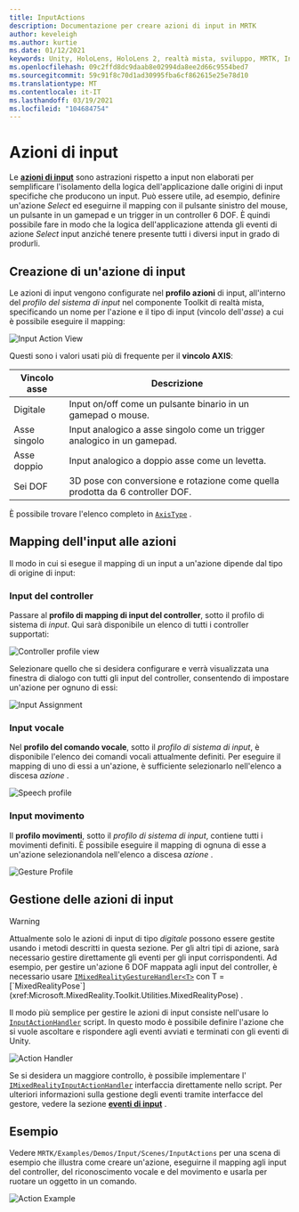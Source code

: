 ```yaml
---
title: InputActions
description: Documentazione per creare azioni di input in MRTK
author: keveleigh
ms.author: kurtie
ms.date: 01/12/2021
keywords: Unity, HoloLens, HoloLens 2, realtà mista, sviluppo, MRTK, InputActions,
ms.openlocfilehash: 09c2ffd8dc9daab8e02994da8ee2d66c9554bed7
ms.sourcegitcommit: 59c91f8c70d1ad30995fba6cf862615e25e78d10
ms.translationtype: MT
ms.contentlocale: it-IT
ms.lasthandoff: 03/19/2021
ms.locfileid: "104684754"
---
```

# <a name="input-actions"></a>Azioni di input

Le [**azioni di input**](InputActions.md) sono astrazioni rispetto a input non elaborati per semplificare l'isolamento della logica dell'applicazione dalle origini di input specifiche che producono un input. Può essere utile, ad esempio, definire un'azione *Select* ed eseguirne il mapping con il pulsante sinistro del mouse, un pulsante in un gamepad e un trigger in un controller 6 DOF. È quindi possibile fare in modo che la logica dell'applicazione attenda gli eventi di azione *Select* input anziché tenere presente tutti i diversi input in grado di produrli.

## <a name="creating-an-input-action"></a>Creazione di un'azione di input

Le azioni di input vengono configurate nel **profilo azioni** di input, all'interno del *profilo del sistema di input* nel componente Toolkit di realtà mista, specificando un nome per l'azione e il tipo di input (vincolo dell'*asse*) a cui è possibile eseguire il mapping:

<img src="../images/input/InputActions.png" style="max-width:100%;" alt="Input Action View">

Questi sono i valori usati più di frequente per il **vincolo AXIS**:

Vincolo asse | Descrizione
--- | ---
Digitale | Input on/off come un pulsante binario in un gamepad o mouse.
Asse singolo | Input analogico a asse singolo come un trigger analogico in un gamepad.
Asse doppio | Input analogico a doppio asse come un levetta.
Sei DOF | 3D pose con conversione e rotazione come quella prodotta da 6 controller DOF.

È possibile trovare l'elenco completo in [`AxisType`](xref:Microsoft.MixedReality.Toolkit.Utilities.AxisType) .

## <a name="mapping-input-to-actions"></a>Mapping dell'input alle azioni

Il modo in cui si esegue il mapping di un input a un'azione dipende dal tipo di origine di input:

### <a name="controller-input"></a>Input del controller

Passare al **profilo di mapping di input del controller**, sotto il profilo di sistema di *input*. Qui sarà disponibile un elenco di tutti i controller supportati:

<img src="../images/input/ControllerInputMappingProfile.PNG" style="max-width:100%;" alt="Controller profile view">

Selezionare quello che si desidera configurare e verrà visualizzata una finestra di dialogo con tutti gli input del controller, consentendo di impostare un'azione per ognuno di essi:

<img src="../images/input/InputActionAssignment.PNG" style="max-width:100%;" alt="Input Assignment">

### <a name="speech-input"></a>Input vocale

Nel **profilo del comando vocale**, sotto il *profilo di sistema di input*, è disponibile l'elenco dei comandi vocali attualmente definiti. Per eseguire il mapping di uno di essi a un'azione, è sufficiente selezionarlo nell'elenco a discesa *azione* .

<img src="../images/input/SpeechCommandsProfile.png" style="max-width:100%;" alt="Speech profile">

### <a name="gesture-input"></a>Input movimento

Il **profilo movimenti**, sotto il *profilo di sistema di input*, contiene tutti i movimenti definiti. È possibile eseguire il mapping di ognuna di esse a un'azione selezionandola nell'elenco a discesa *azione* .

<img src="../images/input/GestureProfile.png" style="max-width:100%;" alt="Gesture Profile">

## <a name="handling-input-actions"></a>Gestione delle azioni di input

> [!WARNING]
> Attualmente solo le azioni di input di tipo *digitale* possono essere gestite usando i metodi descritti in questa sezione. Per gli altri tipi di azione, sarà necessario gestire direttamente gli eventi per gli input corrispondenti. Ad esempio, per gestire un'azione 6 DOF mappata agli input del controller, è necessario usare [`IMixedRealityGestureHandler<T>`](xref:Microsoft.MixedReality.Toolkit.Input.IMixedRealityGestureHandler`1) con T = [`MixedRealityPose`](xref:Microsoft.MixedReality.Toolkit.Utilities.MixedRealityPose) .

Il modo più semplice per gestire le azioni di input consiste nell'usare lo [`InputActionHandler`](xref:Microsoft.MixedReality.Toolkit.Input.InputActionHandler) script. In questo modo è possibile definire l'azione che si vuole ascoltare e rispondere agli eventi avviati e terminati con gli eventi di Unity.

<img src="../images/input/InputActionHandler.PNG" style="max-width:100%;" alt="Action Handler">

Se si desidera un maggiore controllo, è possibile implementare l' [`IMixedRealityInputActionHandler`](xref:Microsoft.MixedReality.Toolkit.Input.IMixedRealityInputActionHandler) interfaccia direttamente nello script. Per ulteriori informazioni sulla gestione degli eventi tramite interfacce del gestore, vedere la sezione [**eventi di input**](InputEvents.md) .

## <a name="examples"></a>Esempio

Vedere `MRTK/Examples/Demos/Input/Scenes/InputActions` per una scena di esempio che illustra come creare un'azione, eseguirne il mapping agli input del controller, del riconoscimento vocale e del movimento e usarla per ruotare un oggetto in un comando.

<img src="../images/input/InputActionsExample.PNG" style="max-width:100%;" alt="Action Example">